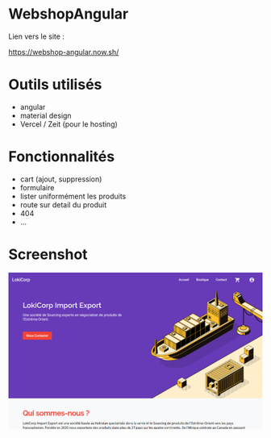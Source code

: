 # WebshopAngular

Lien vers le site : 

https://webshop-angular.now.sh/


# Outils utilisés

- angular
- material design
- Vercel / Zeit (pour le hosting)

# Fonctionnalités

- cart (ajout, suppression)
- formulaire
- lister uniformément les produits
- route sur detail du produit
- 404
- ...

# Screenshot

![Screenshot](./src/assets/images/mainpageshop.png)
